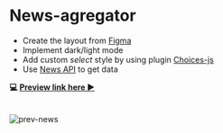 # News-agregator
- Create the layout from [Figma](https://www.figma.com/file/RoVKEmePmyt5Ef7YJCOHMw/NEWS-(Intensive)?node-id=0%3A1)<br>
- Implement dark/light mode <br>
- Add custom *select* style by using plugin [Choices-js](https://github.com/Choices-js/Choices)<br>
- Use [News API](https://newsapi.org/) to get data<br>

**💻 [Preview link here ►](https://pesukarhutg.github.io/news-agregator/)**<br>
<br><br>
![prev-news](https://user-images.githubusercontent.com/39487464/159726545-1ac6aa99-00db-4956-96f4-1fad30e093c0.gif)
